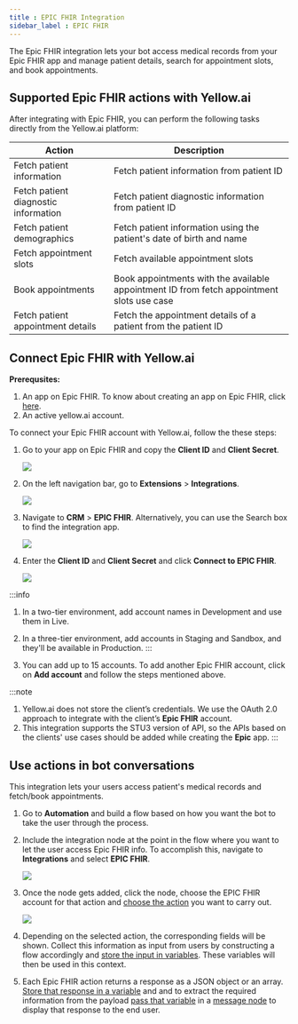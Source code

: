```yaml
---
title : EPIC FHIR Integration
sidebar_label : EPIC FHIR
---
```


The Epic FHIR integration lets your bot access medical records from your Epic FHIR app and manage patient details, search for appointment slots, and book appointments.


## Supported Epic FHIR actions with Yellow.ai

After integrating with Epic FHIR, you can perform the following tasks directly from the Yellow.ai platform:

| Action| Description | 
| -------- | -------- |
| Fetch patient information | Fetch patient information from patient ID     | 
|Fetch patient diagnostic information| Fetch patient diagnostic information from patient ID|
|Fetch patient demographics| Fetch patient information using the patient's date of birth and name|
|Fetch appointment slots|Fetch available appointment slots|
|Book appointments|Book appointments with the available appointment ID from fetch appointment slots use case|
Fetch patient appointment details| Fetch the appointment details of a patient from the patient ID|

## Connect Epic FHIR with Yellow.ai

**Prerequsites:**

1. An app on Epic FHIR. To know about creating an app on Epic FHIR, click [here](https://fhir.epic.com/Documentation?docId=epiconfhirrequestprocess).
2. An active yellow.ai account.

To connect your Epic FHIR account with Yellow.ai, follow the these steps:

1. Go to your app on Epic FHIR and copy the **Client ID** and **Client Secret**.

   ![](https://i.imgur.com/MGxkK8J.png)


2. On the left navigation bar, go to **Extensions** > **Integrations**.

   ![](https://i.imgur.com/JagYT5w.png)

3. Navigate to **CRM** > **EPIC FHIR**. Alternatively, you can use the Search box to find the integration app.

   ![](https://i.imgur.com/nnlaQQJ.png)

4. Enter the **Client ID** and **Client Secret** and click **Connect to EPIC FHIR**.

   ![](https://i.imgur.com/uZL82XT.png)
   
:::info
1. In a two-tier environment, add account names in Development and use them in Live.
2. In a three-tier environment, add accounts in Staging and Sandbox, and they'll be available in Production.
:::

5. You can add up to 15 accounts. To add another Epic FHIR account, click on **Add account** and follow the steps mentioned above. 


:::note 
1. Yellow.ai does not store the client’s credentials. We use the OAuth 2.0 approach to integrate with the client’s **Epic FHIR** account. 
2. This integration supports the STU3 version of API, so the  APIs based on the clients' use cases should be added while creating the **Epic** app.
:::

## Use actions in bot conversations

This integration lets your users access patient's medical records and fetch/book appointments.

1. Go to **Automation** and build a flow based on how you want the bot to take the user through the process.
2. Include the integration node at the point in the flow where you want to let the user access Epic FHIR info. To accomplish this, navigate to **Integrations** and select **EPIC FHIR**.

     ![](https://i.imgur.com/HlhkU2S.png)


3. Once the node gets added, click the node, choose the EPIC FHIR account for that action and [choose the action](#supported-epic-fhir-actions-with-yellowai) you want to carry out.

   ![](https://i.imgur.com/KMIIA9d.png)

4. Depending on the selected action, the corresponding fields will be shown. Collect this information as input from users by constructing a flow accordingly and [store the input in variables](https://docs.yellow.ai/docs/platform_concepts/studio/build/bot-variables#41-store-data-in-variables). These variables will then be used in this context.
5. Each Epic FHIR action returns a response as a JSON object or an array. [Store that response in a variable](https://docs.yellow.ai/docs/platform_concepts/studio/build/bot-variables#41-store-data-in-variables) and and to extract the required information from the payload [pass that variable](https://docs.yellow.ai/docs/platform_concepts/studio/build/bot-variables#42-retrieve-data-from-variables) in a [message node](https://docs.yellow.ai/docs/platform_concepts/studio/build/nodes/message-nodes1/message-nodes) to display that response to the end user.

